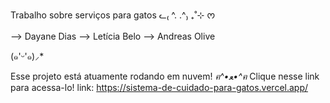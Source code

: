Trabalho sobre serviços para gatos ᓚ₍ ^. .^₎ ₊˚⊹ ᰔ

--> Dayane Dias
--> Letícia Belo
--> Andreas Olive

(๑'ᵕ'๑)⸝*

Esse projeto está atuamente rodando em nuvem! *ฅ^•ﻌ•^ฅ*
Clique nesse link para acessa-lo!
link: https://sistema-de-cuidado-para-gatos.vercel.app/
